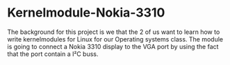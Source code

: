 # Kernelmodule-Nokia-3310
The background for this project is we that the 2 of us want to learn how to write kernelmodules for Linux for our Operating systems class. 
The module is going to connect a Nokia 3310 display to the VGA port by using the fact that the port contain a I²C buss.
